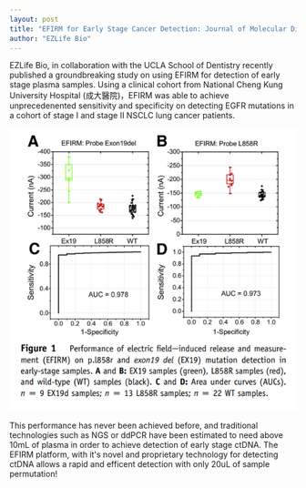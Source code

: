 ```yaml
---
layout: post
title: "EFIRM for Early Stage Cancer Detection: Journal of Molecular Diagnostics Publication"
author: "EZLife Bio"
---
```



EZLife Bio, in collaboration with the UCLA School of Dentistry recently published a groundbreaking study on using EFIRM for detection of early stage plasma samples. Using a clinical cohort from National Cheng Kung University Hospital (成大醫院)，EFIRM was able to achieve unprecedenented sensitivity and specificity on detecting EGFR mutations in a cohort of stage I and stage II NSCLC lung cancer patients.


<img src="/img/news/early-stage.png">

This performance has never been achieved before, and traditional technologies such as NGS or ddPCR have been estimated to need above 10mL of plasma in order to achieve detection of early stage ctDNA. The EFIRM platform, with it's novel and proprietary technology for detecting ctDNA allows a rapid and efficent detection with only 20uL of sample permutation! 
